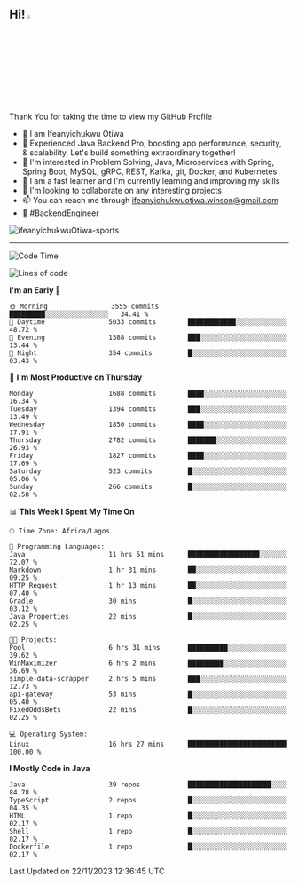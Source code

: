 <!-- BLOG-POST-LIST:START --><!-- BLOG-POST-LIST:END -->

## Hi! <img src="https://media.giphy.com/media/hvRJCLFzcasrR4ia7z/giphy.gif" width="4%"> 

Thank You for taking the time to view my GitHub Profile

- 👋 I am Ifeanyichukwu Otiwa
- 🚀 Experienced Java Backend Pro, boosting app performance, security, & scalability. Let's build something extraordinary together!
- 👀 I'm interested in Problem Solving, Java, Microservices with Spring, Spring Boot, MySQL, gRPC, REST, Kafka, git, Docker, and Kubernetes
- 🌱 I am a fast learner and I'm currently learning and improving my skills
- 💞️ I'm looking to collaborate on any interesting projects
- 📫 You can reach me through ifeanyichukwuotiwa.winson@gmail.com
- 🚀 #BackendEngineer

<p align="left" marginTop="10px"> <img src="https://komarev.com/ghpvc/?username=ifeanyichukwuOtiwa-sports&label=Profile%20views&color=0e75b6&style=for-the-badge" alt="ifeanyichukwuOtiwa-sports" /> </p>

***

<!--START_SECTION:waka-->
![Code Time](http://img.shields.io/badge/Code%20Time-1%2C948%20hrs%2026%20mins-blue)

![Lines of code](https://img.shields.io/badge/From%20Hello%20World%20I%27ve%20Written-4.2%20million%20lines%20of%20code-blue)

**I'm an Early 🐤** 

```text
🌞 Morning                3555 commits        █████████░░░░░░░░░░░░░░░░   34.41 % 
🌆 Daytime                5033 commits        ████████████░░░░░░░░░░░░░   48.72 % 
🌃 Evening                1388 commits        ███░░░░░░░░░░░░░░░░░░░░░░   13.44 % 
🌙 Night                  354 commits         █░░░░░░░░░░░░░░░░░░░░░░░░   03.43 % 
```
📅 **I'm Most Productive on Thursday** 

```text
Monday                   1688 commits        ████░░░░░░░░░░░░░░░░░░░░░   16.34 % 
Tuesday                  1394 commits        ███░░░░░░░░░░░░░░░░░░░░░░   13.49 % 
Wednesday                1850 commits        ████░░░░░░░░░░░░░░░░░░░░░   17.91 % 
Thursday                 2782 commits        ███████░░░░░░░░░░░░░░░░░░   26.93 % 
Friday                   1827 commits        ████░░░░░░░░░░░░░░░░░░░░░   17.69 % 
Saturday                 523 commits         █░░░░░░░░░░░░░░░░░░░░░░░░   05.06 % 
Sunday                   266 commits         █░░░░░░░░░░░░░░░░░░░░░░░░   02.58 % 
```


📊 **This Week I Spent My Time On** 

```text
🕑︎ Time Zone: Africa/Lagos

💬 Programming Languages: 
Java                     11 hrs 51 mins      ██████████████████░░░░░░░   72.07 % 
Markdown                 1 hr 31 mins        ██░░░░░░░░░░░░░░░░░░░░░░░   09.25 % 
HTTP Request             1 hr 13 mins        ██░░░░░░░░░░░░░░░░░░░░░░░   07.40 % 
Gradle                   30 mins             █░░░░░░░░░░░░░░░░░░░░░░░░   03.12 % 
Java Properties          22 mins             █░░░░░░░░░░░░░░░░░░░░░░░░   02.25 % 

🐱‍💻 Projects: 
Pool                     6 hrs 31 mins       ██████████░░░░░░░░░░░░░░░   39.62 % 
WinMaximizer             6 hrs 2 mins        █████████░░░░░░░░░░░░░░░░   36.69 % 
simple-data-scrapper     2 hrs 5 mins        ███░░░░░░░░░░░░░░░░░░░░░░   12.73 % 
api-gateway              53 mins             █░░░░░░░░░░░░░░░░░░░░░░░░   05.40 % 
FixedOddsBets            22 mins             █░░░░░░░░░░░░░░░░░░░░░░░░   02.25 % 

💻 Operating System: 
Linux                    16 hrs 27 mins      █████████████████████████   100.00 % 
```

**I Mostly Code in Java** 

```text
Java                     39 repos            █████████████████████░░░░   84.78 % 
TypeScript               2 repos             █░░░░░░░░░░░░░░░░░░░░░░░░   04.35 % 
HTML                     1 repo              █░░░░░░░░░░░░░░░░░░░░░░░░   02.17 % 
Shell                    1 repo              █░░░░░░░░░░░░░░░░░░░░░░░░   02.17 % 
Dockerfile               1 repo              █░░░░░░░░░░░░░░░░░░░░░░░░   02.17 % 
```




 Last Updated on 22/11/2023 12:36:45 UTC
<!--END_SECTION:waka-->

<!--
<p align="center">
![trophy](https://github-profile-trophy.vercel.app/?username=ifeanyichukwuOtiwa-sports&theme=onedark) (https://github.com/ryo-ma/github-profile-trophy)
</p>
-->

<!---
ifeanyi-otiwa/ifeanyi-otiwa is a ✨ special ✨ repository because its `README.md` (this file) appears on your GitHub profile.
You can click the Preview link to take a look at your changes.
--->
